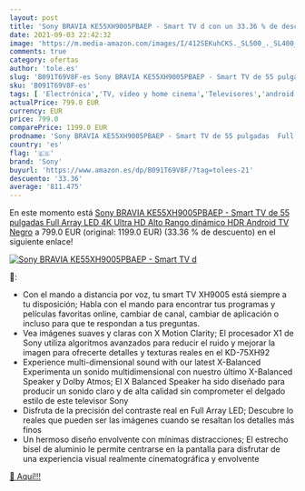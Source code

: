 ```yaml
---
layout: post
title: 'Sony BRAVIA KE55XH9005PBAEP - Smart TV d con un 33.36 % de descuento'
date: 2021-09-03 22:42:32
image: 'https://m.media-amazon.com/images/I/412SEKuhCKS._SL500_._SL400_.jpg'
comments: true
category: ofertas
author: 'tole.es'
slug: 'B091T69V8F-es Sony BRAVIA KE55XH9005PBAEP - Smart TV de 55 pulgadas Full...'
sku: 'B091T69V8F-es'
tags: [ 'Electrónica','TV, vídeo y home cinema','Televisores','android','sony', ]
actualPrice: 799.0 EUR
currency: EUR
price: 799.0
comparePrice: 1199.0 EUR
prodname: 'Sony BRAVIA KE55XH9005PBAEP - Smart TV de 55 pulgadas  Full Array LED  4K Ultra HD  Alto Rango dinámico  HDR   Android TV  Negro'
country: 'es'
flag: '🇪🇸'
brand: 'Sony'
buyurl: 'https://www.amazon.es/dp/B091T69V8F/?tag=tolees-21'
descuento: '33.36'
average: '811.475'
---
```


En este momento está [Sony BRAVIA KE55XH9005PBAEP - Smart TV de 55 pulgadas  Full Array LED  4K Ultra HD  Alto Rango dinámico  HDR   Android TV  Negro](https://www.amazon.es/dp/B091T69V8F/?tag=tolees-21) a 799.0 EUR (original: 1199.0 EUR) (33.36 %  de descuento) en el siguiente enlace!

[![Sony BRAVIA KE55XH9005PBAEP - Smart TV d](https://m.media-amazon.com/images/I/412SEKuhCKS._SL500_._SL400_.jpg)](https://www.amazon.es/dp/B091T69V8F/?tag=tolees-21)

🔎:

- Con el mando a distancia por voz, tu smart TV XH9005 está siempre a tu disposición; Habla con el mando para encontrar tus programas y películas favoritas online, cambiar de canal, cambiar de aplicación o incluso para que te respondan a tus preguntas.
- Vea imágenes suaves y claras con X Motion Clarity; El procesador X1 de Sony utiliza algoritmos avanzados para reducir el ruido y mejorar la imagen para ofrecerte detalles y texturas reales en el KD-75XH92
- Experience multi-dimensional sound with our latest X-Balanced Experimenta un sonido multidimensional con nuestro último X-Balanced Speaker y Dolby Atmos; El X Balanced Speaker ha sido diseñado para producir un sonido claro y de alta calidad sin comprometer el delgado estilo de este televisor Sony
- Disfruta de la precisión del contraste real en Full Array LED; Descubre lo reales que pueden ser las imágenes cuando se resaltan los detalles más finos
- Un hermoso diseño envolvente con mínimas distracciones; El estrecho bisel de aluminio le permite centrarse en la pantalla para disfrutar de una experiencia visual realmente cinematográfica y envolvente

[🛒 Aquí!!!](https://www.amazon.es/dp/B091T69V8F/?tag=tolees-21)
